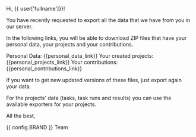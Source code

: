 Hi, {{ user['fullname']}}!

You have recently requested to export all the data that we have from you in our server.

In the following links, you will be able to download ZIP files that have your personal data, your projects and your contributions.

Personal Data: {{personal_data_link}}
Your created projects: {{personal_projects_link}}
Your contributions: {{personal_contributions_link}}

If you want to get new updated versions of these files, just export again your data.

For the projects' data (tasks, task runs and results) you can use the available exporters for your projects.

All the best,

{{ config.BRAND }} Team
